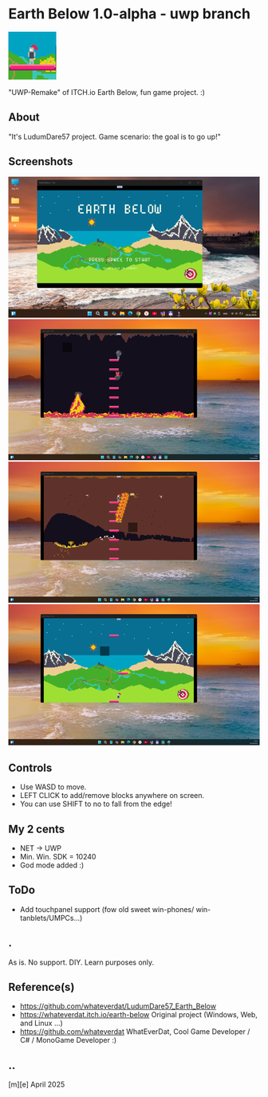 # Earth Below 1.0-alpha - uwp branch 
![Logo](Images/logo.png)

"UWP-Remake" of ITCH.io Earth Below, fun game project. :)


## About
"It's LudumDare57 project. Game scenario: the goal is to go up!"

## Screenshots
![W11](Images/sshot01.png)
![W11](Images/sshot02.png)
![W11](Images/sshot03.png)
![W11](Images/sshot04.png)

## Controls
- Use WASD to move. 
- LEFT CLICK to add/remove blocks anywhere on screen.
- You can use SHIFT to no to fall from the edge!

## My 2 cents
-  NET -> UWP
- Min. Win. SDK = 10240 
- God mode added :)

## ToDo
- Add touchpanel support (fow old sweet win-phones/ win-tanblets/UMPCs...)

## .
As is. No support. DIY. Learn purposes only.

## Reference(s)
- https://github.com/whateverdat/LudumDare57_Earth_Below
- https://whateverdat.itch.io/earth-below Original project (Windows, Web, and Linux ...)
- https://github.com/whateverdat WhatEverDat, Cool Game Developer / C# / MonoGame Developer :)

## ..
[m][e] April 2025
